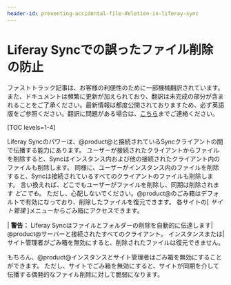 ```yaml
---
header-id: preventing-accidental-file-deletion-in-liferay-sync
---
```


# Liferay Syncでの誤ったファイル削除の防止

<p class="alert alert-info"><span class="wysiwyg-color-blue120">ファストトラック記事は、お客様の利便性のために一部機械翻訳されています。また、ドキュメントは頻繁に更新が加えられており、翻訳は未完成の部分が含まれることをご了承ください。最新情報は都度公開されておりますため、必ず英語版をご参照ください。翻訳に問題がある場合は、<a href="mailto:support-content-jp@liferay.com">こちら</a>までご連絡ください。</span></p>

[TOC levels=1-4]

Liferay Syncのパワーは、@product@と接続されているSyncクライアントの間で伝播する能力にあります。 ユーザーが接続されたクライアントからファイルを削除すると、Syncはインスタンス内および他の接続されたクライアント内のファイルも削除します。 同様に、ユーザーがインスタンス内のファイルを削除すると、Syncは接続されているすべてのクライアントのファイルも削除します。 言い換えれば、どこでもユーザーがファイルを削除し、同期は削除されます *どこでも*。 ただし、心配しないでください。@product@のごみ箱はデフォルトで有効になっており、削除したファイルを復元できます。 各サイトの[ *サイト管理* ]メニューからごみ箱にアクセスできます。

| **警告：** Liferay Syncはファイルとフォルダーの削除を自動的に伝達します| @product@サーバーと接続されたすべてのクライアント。 インスタンスまたは|サイト管理者がごみ箱を無効にすると、削除されたファイルは復元できません。

もちろん、@product@インスタンスとサイト管理者はごみ箱を無効にすることができます。 ただし、サイトでごみ箱を無効にすると、サイトが同期を介して伝播する偶発的なファイル削除に対して脆弱になります。
